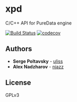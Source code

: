 # xpd
C/C++ API for PureData engine


[![Build Status](https://travis-ci.org/uliss/xpd.svg?branch=master)](https://travis-ci.org/uliss/xpd)
[![codecov](https://codecov.io/gh/uliss/xpd/branch/devel/graph/badge.svg)](https://codecov.io/gh/uliss/xpd/branch/devel)


## Authors

* **Serge Poltavsky** - [uliss](https://github.com/uliss)
* **Alex Nadzharov** - [njazz](https://github.com/njazz)

## License
GPLv3

